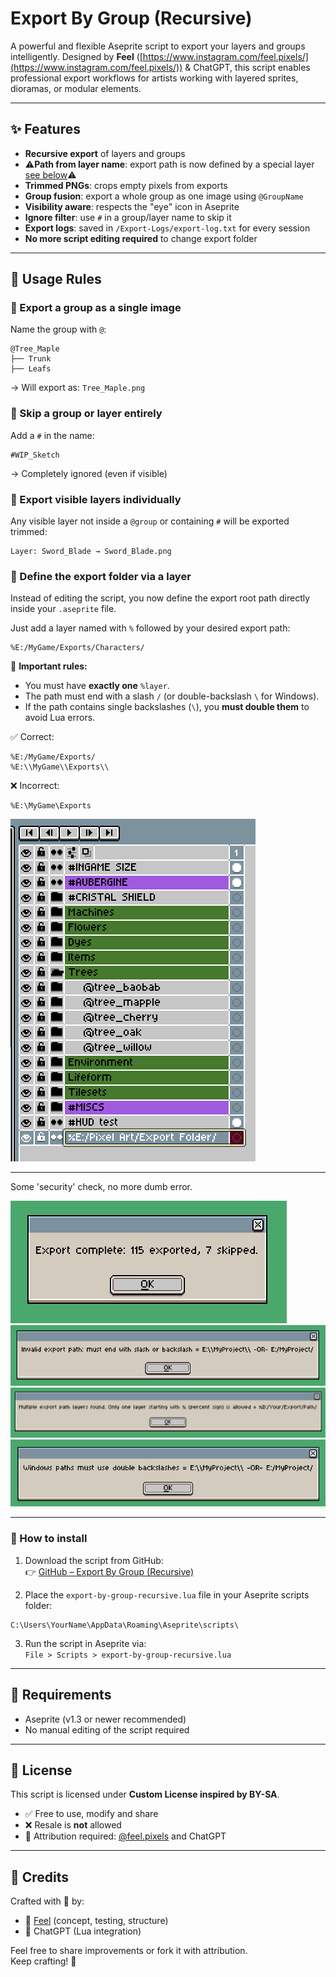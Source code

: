 
# Export By Group (Recursive)

A powerful and flexible Aseprite script to export your layers and groups intelligently. Designed by **Feel** ([https://www.instagram.com/feel.pixels/](https://www.instagram.com/feel.pixels/)) & ChatGPT, this script enables professional export workflows for artists working with layered sprites, dioramas, or modular elements.

---

## ✨ Features

- **Recursive export** of layers and groups
- ⚠️**Path from layer name**: export path is now defined by a special layer [see below](https://github.com/FeelPr/export-by-group-recursive/tree/main?tab=readme-ov-file#-define-the-export-folder-via-a-layer)⚠️
- **Trimmed PNGs**: crops empty pixels from exports
- **Group fusion**: export a whole group as one image using `@GroupName`
- **Visibility aware**: respects the "eye" icon in Aseprite
- **Ignore filter**: use `#` in a group/layer name to skip it
- **Export logs**: saved in `/Export-Logs/export-log.txt` for every session
- **No more script editing required** to change export folder

---

## 📁 Usage Rules

### 🔹 Export a group as a single image

Name the group with `@`:

```
@Tree_Maple
├── Trunk
├── Leafs
```

→ Will export as: `Tree_Maple.png`

### 🔹 Skip a group or layer entirely

Add a `#` in the name:

```
#WIP_Sketch
```

→ Completely ignored (even if visible)

### 🔹 Export visible layers individually

Any visible layer not inside a `@group` or containing `#` will be exported trimmed:

```
Layer: Sword_Blade → Sword_Blade.png
```

### 🔹 Define the export folder via a layer

Instead of editing the script, you now define the export root path directly inside your `.aseprite` file.

Just add a layer named with `%` followed by your desired export path:

```
%E:/MyGame/Exports/Characters/
```

🛑 **Important rules:**
- You must have **exactly one** `%layer`.
- The path must end with a slash `/` (or double-backslash `\` for Windows).
- If the path contains single backslashes (`\`), you **must double them** to avoid Lua errors.

✅ Correct:
```
%E:/MyGame/Exports/
%E:\\MyGame\\Exports\\
```

❌ Incorrect:
```
%E:\MyGame\Exports
```

![Example %Layer](exemple_percent_layer.png)

---
Some 'security' check, no more dumb error.

![export_complete](export_complete.png)
![invalid_path](invalid_path.png)
![multiple_percent](multiple_percent.png)
![slash_uses](slash_uses.png)

---

### 🔧 How to install

1. Download the script from GitHub:  
👉 <a href="https://github.com/FeelPr/export-by-group-recursive" target="_blank">GitHub – Export By Group (Recursive)</a>

2. Place the `export-by-group-recursive.lua` file in your Aseprite scripts folder:
```
C:\Users\YourName\AppData\Roaming\Aseprite\scripts\
```

3. Run the script in Aseprite via:  
`File > Scripts > export-by-group-recursive.lua`

---

## 🔧 Requirements

- Aseprite (v1.3 or newer recommended)
- No manual editing of the script required

---

## 📜 License

This script is licensed under **Custom License inspired by BY-SA**.

- ✅ Free to use, modify and share
- ❌ Resale is **not** allowed
- 👤 Attribution required: [@feel.pixels](https://www.instagram.com/feel.pixels/) and ChatGPT

---

## 🧰 Credits

Crafted with 💛 by:

- 🎨 [Feel](https://www.instagram.com/feel.pixels/) (concept, testing, structure)
- 🤖 ChatGPT (Lua integration)

Feel free to share improvements or fork it with attribution.  
Keep crafting! 🚀

